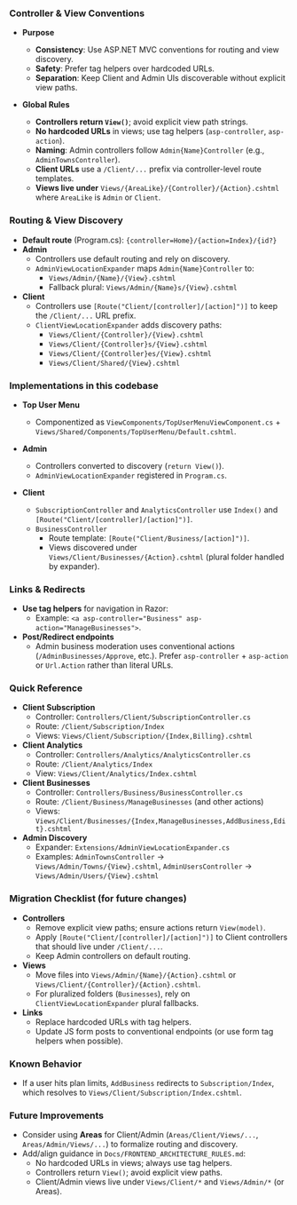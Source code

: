 ### Controller & View Conventions

- **Purpose**
  - **Consistency**: Use ASP.NET MVC conventions for routing and view discovery.
  - **Safety**: Prefer tag helpers over hardcoded URLs.
  - **Separation**: Keep Client and Admin UIs discoverable without explicit view paths.

- **Global Rules**
  - **Controllers return `View()`**; avoid explicit view path strings.
  - **No hardcoded URLs** in views; use tag helpers (`asp-controller`, `asp-action`).
  - **Naming**: Admin controllers follow `Admin{Name}Controller` (e.g., `AdminTownsController`).
  - **Client URLs** use a `/Client/...` prefix via controller-level route templates.
  - **Views live under** `Views/{AreaLike}/{Controller}/{Action}.cshtml` where `AreaLike` is `Admin` or `Client`.

### Routing & View Discovery

- **Default route** (Program.cs): `{controller=Home}/{action=Index}/{id?}`
- **Admin**
  - Controllers use default routing and rely on discovery.
  - `AdminViewLocationExpander` maps `Admin{Name}Controller` to:
    - `Views/Admin/{Name}/{View}.cshtml`
    - Fallback plural: `Views/Admin/{Name}s/{View}.cshtml`
- **Client**
  - Controllers use `[Route("Client/[controller]/[action]")]` to keep the `/Client/...` URL prefix.
  - `ClientViewLocationExpander` adds discovery paths:
    - `Views/Client/{Controller}/{View}.cshtml`
    - `Views/Client/{Controller}s/{View}.cshtml`
    - `Views/Client/{Controller}es/{View}.cshtml`
    - `Views/Client/Shared/{View}.cshtml`

### Implementations in this codebase

- **Top User Menu**
  - Componentized as `ViewComponents/TopUserMenuViewComponent.cs` + `Views/Shared/Components/TopUserMenu/Default.cshtml`.

- **Admin**
  - Controllers converted to discovery (`return View()`).
  - `AdminViewLocationExpander` registered in `Program.cs`.

- **Client**
  - `SubscriptionController` and `AnalyticsController` use `Index()` and `[Route("Client/[controller]/[action]")]`.
  - `BusinessController`
    - Route template: `[Route("Client/Business/[action]")]`.
    - Views discovered under `Views/Client/Businesses/{Action}.cshtml` (plural folder handled by expander).

### Links & Redirects

- **Use tag helpers** for navigation in Razor:
  - Example: `<a asp-controller="Business" asp-action="ManageBusinesses">`.
- **Post/Redirect endpoints**
  - Admin business moderation uses conventional actions (`/AdminBusinesses/Approve`, etc.). Prefer `asp-controller` + `asp-action` or `Url.Action` rather than literal URLs.

### Quick Reference

- **Client Subscription**
  - Controller: `Controllers/Client/SubscriptionController.cs`
  - Route: `/Client/Subscription/Index`
  - Views: `Views/Client/Subscription/{Index,Billing}.cshtml`
- **Client Analytics**
  - Controller: `Controllers/Analytics/AnalyticsController.cs`
  - Route: `/Client/Analytics/Index`
  - View: `Views/Client/Analytics/Index.cshtml`
- **Client Businesses**
  - Controller: `Controllers/Business/BusinessController.cs`
  - Route: `/Client/Business/ManageBusinesses` (and other actions)
  - Views: `Views/Client/Businesses/{Index,ManageBusinesses,AddBusiness,Edit}.cshtml`
- **Admin Discovery**
  - Expander: `Extensions/AdminViewLocationExpander.cs`
  - Examples: `AdminTownsController` → `Views/Admin/Towns/{View}.cshtml`, `AdminUsersController` → `Views/Admin/Users/{View}.cshtml`

### Migration Checklist (for future changes)

- **Controllers**
  - Remove explicit view paths; ensure actions return `View(model)`.
  - Apply `[Route("Client/[controller]/[action]")]` to Client controllers that should live under `/Client/...`.
  - Keep Admin controllers on default routing.
- **Views**
  - Move files into `Views/Admin/{Name}/{Action}.cshtml` or `Views/Client/{Controller}/{Action}.cshtml`.
  - For pluralized folders (`Businesses`), rely on `ClientViewLocationExpander` plural fallbacks.
- **Links**
  - Replace hardcoded URLs with tag helpers.
  - Update JS form posts to conventional endpoints (or use form tag helpers when possible).

### Known Behavior

- If a user hits plan limits, `AddBusiness` redirects to `Subscription/Index`, which resolves to `Views/Client/Subscription/Index.cshtml`.

### Future Improvements

- Consider using **Areas** for Client/Admin (`Areas/Client/Views/...`, `Areas/Admin/Views/...`) to formalize routing and discovery.
- Add/align guidance in `Docs/FRONTEND_ARCHITECTURE_RULES.md`:
  - No hardcoded URLs in views; always use tag helpers.
  - Controllers return `View()`; avoid explicit view paths.
  - Client/Admin views live under `Views/Client/*` and `Views/Admin/*` (or Areas).
